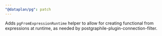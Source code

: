```yaml
---
"@dataplan/pg": patch
---
```


Adds `pgFromExpressionRuntime` helper to allow for creating functional from
expressions at runtime, as needed by postgraphile-plugin-connection-filter.
